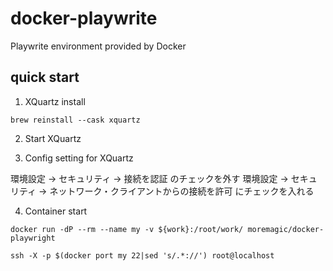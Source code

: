# docker-playwrite
Playwrite environment provided by Docker

## quick start

1. XQuartz install

```
brew reinstall --cask xquartz
```

2. Start XQuartz

3. Config setting for XQuartz

環境設定 -> セキュリティ -> 接続を認証 のチェックを外す
環境設定 -> セキュリティ -> ネットワーク・クライアントからの接続を許可 にチェックを入れる

4. Container start

```
docker run -dP --rm --name my -v ${work}:/root/work/ moremagic/docker-playwright

ssh -X -p $(docker port my 22|sed 's/.*://') root@localhost
```
